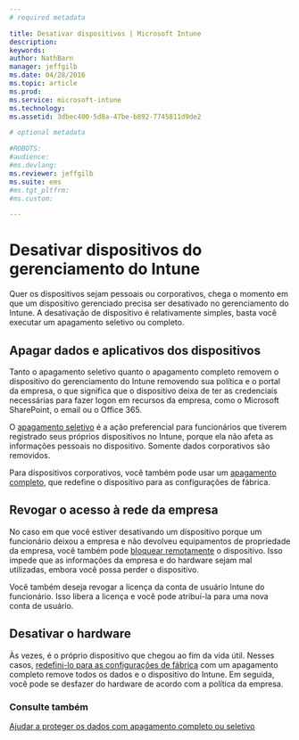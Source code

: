 ```yaml
---
# required metadata

title: Desativar dispositivos | Microsoft Intune
description:
keywords:
author: NathBarn
manager: jeffgilb
ms.date: 04/28/2016
ms.topic: article
ms.prod:
ms.service: microsoft-intune
ms.technology:
ms.assetid: 3dbec400-5d8a-47be-b892-7745811d9de2

# optional metadata

#ROBOTS:
#audience:
#ms.devlang:
ms.reviewer: jeffgilb
ms.suite: ems
#ms.tgt_pltfrm:
#ms.custom:

---
```


# Desativar dispositivos do gerenciamento do Intune

Quer os dispositivos sejam pessoais ou corporativos, chega o momento em que um dispositivo gerenciado precisa ser desativado no gerenciamento do Intune. A desativação de dispositivo é relativamente simples, basta você executar um apagamento seletivo ou completo.
## Apagar dados e aplicativos dos dispositivos
Tanto o apagamento seletivo quanto o apagamento completo removem o dispositivo do gerenciamento do Intune removendo sua política e o portal da empresa, o que significa que o dispositivo deixa de ter as credenciais necessárias para fazer logon em recursos da empresa, como o Microsoft SharePoint, o email ou o Office 365.

O [apagamento seletivo](use-remote-wipe-to-help-protect-data-using-microsoft-intune.md#selective-wipe) é a ação preferencial para funcionários que tiverem registrado seus próprios dispositivos no Intune, porque ela não afeta as informações pessoais no dispositivo. Somente dados corporativos são removidos.

Para dispositivos corporativos, você também pode usar um [apagamento completo](use-remote-wipe-to-help-protect-data-using-microsoft-intune.md#full-wipe), que redefine o dispositivo para as configurações de fábrica.

## Revogar o acesso à rede da empresa
No caso em que você estiver desativando um dispositivo porque um funcionário deixou a empresa e não devolveu equipamentos de propriedade da empresa, você também pode [bloquear remotamente](use-remote-lock-and-passcode-reset-in-microsoft-intune.md) o dispositivo. Isso impede que as informações da empresa e do hardware sejam mal utilizadas, embora você possa perder o dispositivo.

Você também deseja revogar a licença da conta de usuário Intune do funcionário. Isso libera a licença e você pode atribuí-la para uma nova conta de usuário.

## Desativar o hardware
Às vezes, é o próprio dispositivo que chegou ao fim da vida útil. Nesses casos, [redefini-lo para as configurações de fábrica](use-remote-wipe-to-help-protect-data-using-microsoft-intune.md) com um apagamento completo remove todos os dados e o dispositivo do Intune. Em seguida, você pode se desfazer do hardware de acordo com a política da empresa.

### Consulte também
[Ajudar a proteger os dados com apagamento completo ou seletivo](use-remote-wipe-to-help-protect-data-using-microsoft-intune.md)


<!--HONumber=May16_HO1-->


